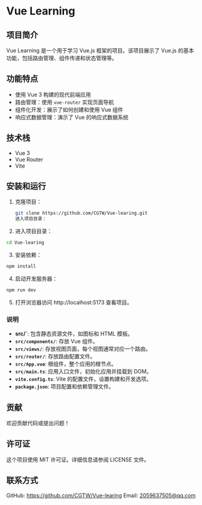 # Vue Learning

## 项目简介

Vue Learning 是一个用于学习 Vue.js 框架的项目。该项目展示了 Vue.js 的基本功能，包括路由管理、组件传递和状态管理等。

## 功能特点

- 使用 Vue 3 构建的现代前端应用
- 路由管理：使用 `vue-router` 实现页面导航
- 组件化开发：展示了如何创建和使用 Vue 组件
- 响应式数据管理：演示了 Vue 的响应式数据系统

## 技术栈

- Vue 3
- Vue Router
- Vite

## 安装和运行

1. 克隆项目：

   ```bash
   git clone https://github.com/CGTW/Vue-learing.git
   进入项目目录：
   ```
2. 进入项目目录：

 ```bash
cd Vue-learing
 ```
3. 安装依赖：

 ```bash
npm install
 ```
4. 启动开发服务器：
 ```bash
npm run dev
 ```
5. 打开浏览器访问 http://localhost:5173 查看项目。


### 说明

- **src/`**: 包含静态资源文件，如图标和 HTML 模板。
- **`src/components/`**: 存放 Vue 组件。
- **`src/views/`**: 存放视图页面，每个视图通常对应一个路由。
- **`src/router/`**: 存放路由配置文件。
- **`src/App.vue`**: 根组件，整个应用的根节点。
- **`src/main.ts`**: 应用入口文件，初始化应用并挂载到 DOM。
- **`vite.config.ts`**: Vite 的配置文件，设置构建和开发选项。
- **`package.json`**: 项目配置和依赖管理文件。
  

##  贡献
欢迎贡献代码或提出问题！

##  许可证
这个项目使用 MIT 许可证。详细信息请参阅 LICENSE 文件。

##  联系方式
GitHub: https://github.com/CGTW/Vue-learing
Email: 2059637505@qq.com
